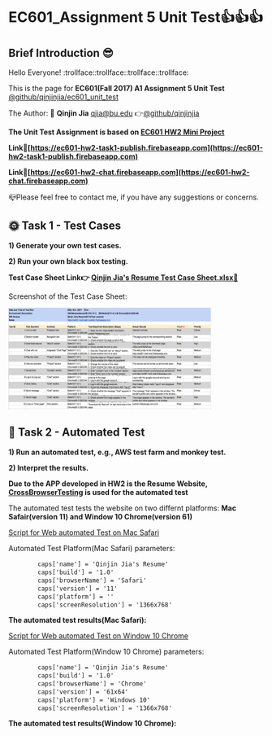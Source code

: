 # EC601_Assignment 5 Unit Test:thumbsup::thumbsup::thumbsup:
## Brief Introduction :sunglasses:
  Hello Everyone! :trollface::trollface::trollface::trollface:
  
  This is the page for **EC601(Fall 2017) A1 Assignment 5 Unit Test** 
  [@github/qinjinjia/ec601_unit_test](https://github.com/qinjinjia/ec601_Unit_Test)
  
  The Author: :boy: **Qinjin Jia** qjia@bu.edu   :point_right:[@github/qinjinjia](https://github.com/qinjinjia)
  
  **The Unit Test Assignment is based on [EC601 HW2 Mini Project](https://github.com/qinjinjia/ec601_miniproject)**
      
  **Link:link:[https://ec601-hw2-task1-publish.firebaseapp.com](https://ec601-hw2-task1-publish.firebaseapp.com)** 
  
  **Link:link:[https://ec601-hw2-chat.firebaseapp.com](https://ec601-hw2-chat.firebaseapp.com)**
     
  :mailbox_closed:Please feel free to contact me, if you have any suggestions or concerns.
  
  
## :sun_with_face: **Task 1 - Test Cases**
   
**1) Generate your own test cases.**

**2) Run your own black box testing.**
  
  **Test Case Sheet Link:point_right: [Qinjin Jia's Resume Test Case Sheet.xlsx:link:](https://github.com/qinjinjia/ec601_Unit_Test/blob/master/Qinjin%20Jia's%20Resume%20Test%20Case%20Sheet.xlsx)** 
  
  Screenshot of the Test Case Sheet:
  
  <img src="https://github.com/qinjinjia/ec601_Unit_Test/blob/master/Unit%20Test%20Screenshot.png" width="400" height="200">

## :full_moon_with_face: **Task 2 - Automated Test**
  
**1) Run an automated test, e.g., AWS test farm and monkey test.**

**2) Interpret the results.**

**Due to the APP developed in HW2 is the Resume Website,**
**[CrossBrowserTesting](https://app.crossbrowsertesting.com/test-center) is used for the automated test**

The automated test tests the website on two differnt platforms: **Mac Safair(version 11) and Window 10 Chrome(version 61)**

[Script for Web automated Test on Mac Safari](https://github.com/qinjinjia/ec601_Unit_Test/blob/master/webunittest_safair.py)

Automated Test Platform(Mac Safari) parameters:

```#python
        caps['name'] = 'Qinjin Jia's Resume'
        caps['build'] = '1.0'
        caps['browserName'] = 'Safari'
        caps['version'] = '11'
        caps['platform'] = ''
        caps['screenResolution'] = '1366x768'
```
**The automated test results(Mac Safari):** 



[Script for Web automated Test on Window 10 Chrome](https://github.com/qinjinjia/ec601_Unit_Test/blob/master/webunittest_chrome.py)

Automated Test Platform(Window 10 Chrome) parameters:

``` #python
        caps['name'] = 'Qinjin Jia's Resume'
        caps['build'] = '1.0'
        caps['browserName'] = 'Chrome'
        caps['version'] = '61x64'
        caps['platform'] = 'Windows 10'
        caps['screenResolution'] = '1366x768'
```
**The automated test results(Window 10 Chrome):** 
